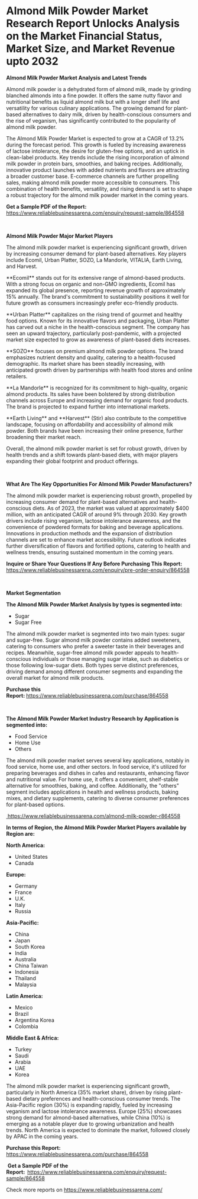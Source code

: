 <p><h1>Almond Milk Powder Market Research Report Unlocks Analysis on the Market Financial Status, Market Size, and Market Revenue upto 2032</h1></p><p><strong>Almond Milk Powder Market Analysis and Latest Trends</strong></p>
<p><p>Almond milk powder is a dehydrated form of almond milk, made by grinding blanched almonds into a fine powder. It offers the same nutty flavor and nutritional benefits as liquid almond milk but with a longer shelf life and versatility for various culinary applications. The growing demand for plant-based alternatives to dairy milk, driven by health-conscious consumers and the rise of veganism, has significantly contributed to the popularity of almond milk powder.</p><p>The Almond Milk Powder Market is expected to grow at a CAGR of 13.2% during the forecast period. This growth is fueled by increasing awareness of lactose intolerance, the desire for gluten-free options, and an uptick in clean-label products. Key trends include the rising incorporation of almond milk powder in protein bars, smoothies, and baking recipes. Additionally, innovative product launches with added nutrients and flavors are attracting a broader customer base. E-commerce channels are further propelling sales, making almond milk powder more accessible to consumers. This combination of health benefits, versatility, and rising demand is set to shape a robust trajectory for the almond milk powder market in the coming years.</p></p>
<p><strong>Get a Sample PDF of the Report:&nbsp;</strong> <a href="https://www.reliablebusinessarena.com/enquiry/request-sample/864558?utm_campaign=2385&utm_medium=2&utm_source=Github&utm_content=ia&utm_term=14022025&utm_id=almond-milk-powder">https://www.reliablebusinessarena.com/enquiry/request-sample/864558</a></p>
<p>&nbsp;</p>
<p><strong>Almond Milk Powder Major Market Players</strong></p>
<p><p>The almond milk powder market is experiencing significant growth, driven by increasing consumer demand for plant-based alternatives. Key players include Ecomil, Urban Platter, SOZO, La Mandorle, VITALIA, Earth Living, and Harvest.</p><p>**Ecomil** stands out for its extensive range of almond-based products. With a strong focus on organic and non-GMO ingredients, Ecomil has expanded its global presence, reporting revenue growth of approximately 15% annually. The brand's commitment to sustainability positions it well for future growth as consumers increasingly prefer eco-friendly products.</p><p>**Urban Platter** capitalizes on the rising trend of gourmet and healthy food options. Known for its innovative flavors and packaging, Urban Platter has carved out a niche in the health-conscious segment. The company has seen an upward trajectory, particularly post-pandemic, with a projected market size expected to grow as awareness of plant-based diets increases.</p><p>**SOZO** focuses on premium almond milk powder options. The brand emphasizes nutrient density and quality, catering to a health-focused demographic. Its market share has been steadily increasing, with anticipated growth driven by partnerships with health food stores and online retailers.</p><p>**La Mandorle** is recognized for its commitment to high-quality, organic almond products. Its sales have been bolstered by strong distribution channels across Europe and increasing demand for organic food products. The brand is projected to expand further into international markets.</p><p>**Earth Living** and **Harvest** (Stir) also contribute to the competitive landscape, focusing on affordability and accessibility of almond milk powder. Both brands have been increasing their online presence, further broadening their market reach.</p><p>Overall, the almond milk powder market is set for robust growth, driven by health trends and a shift towards plant-based diets, with major players expanding their global footprint and product offerings.</p></p>
<p>&nbsp;</p>
<p><strong>What Are The Key Opportunities For Almond Milk Powder Manufacturers?</strong></p>
<p><p>The almond milk powder market is experiencing robust growth, propelled by increasing consumer demand for plant-based alternatives and health-conscious diets. As of 2023, the market was valued at approximately $400 million, with an anticipated CAGR of around 9% through 2030. Key growth drivers include rising veganism, lactose intolerance awareness, and the convenience of powdered formats for baking and beverage applications. Innovations in production methods and the expansion of distribution channels are set to enhance market accessibility. Future outlook indicates further diversification of flavors and fortified options, catering to health and wellness trends, ensuring sustained momentum in the coming years.</p></p>
<p><strong>Inquire or Share Your Questions If Any Before Purchasing This Report:</strong> <a href="https://www.reliablebusinessarena.com/enquiry/pre-order-enquiry/864558?utm_campaign=2385&utm_medium=2&utm_source=Github&utm_content=ia&utm_term=14022025&utm_id=almond-milk-powder">https://www.reliablebusinessarena.com/enquiry/pre-order-enquiry/864558</a></p>
<p>&nbsp;</p>
<p><strong>Market Segmentation</strong></p>
<p><strong>The Almond Milk Powder Market Analysis by types is segmented into:</strong></p>
<p><ul><li>Sugar</li><li>Sugar Free</li></ul></p>
<p><p>The almond milk powder market is segmented into two main types: sugar and sugar-free. Sugar almond milk powder contains added sweeteners, catering to consumers who prefer a sweeter taste in their beverages and recipes. Meanwhile, sugar-free almond milk powder appeals to health-conscious individuals or those managing sugar intake, such as diabetics or those following low-sugar diets. Both types serve distinct preferences, driving demand among different consumer segments and expanding the overall market for almond milk products.</p></p>
<p><strong>Purchase this Report:&nbsp;</strong><a href="https://www.reliablebusinessarena.com/purchase/864558?utm_campaign=2385&utm_medium=2&utm_source=Github&utm_content=ia&utm_term=14022025&utm_id=almond-milk-powder">https://www.reliablebusinessarena.com/purchase/864558</a></p>
<p>&nbsp;</p>
<p><strong>The Almond Milk Powder Market Industry Research by Application is segmented into:</strong></p>
<p><ul><li>Food Service</li><li>Home Use</li><li>Others</li></ul></p>
<p><p>The almond milk powder market serves several key applications, notably in food service, home use, and other sectors. In food service, it's utilized for preparing beverages and dishes in cafes and restaurants, enhancing flavor and nutritional value. For home use, it offers a convenient, shelf-stable alternative for smoothies, baking, and coffee. Additionally, the "others" segment includes applications in health and wellness products, baking mixes, and dietary supplements, catering to diverse consumer preferences for plant-based options.</p></p>
<p><a href="https://www.reliablebusinessarena.com/almond-milk-powder-r864558?utm_campaign=2385&utm_medium=2&utm_source=Github&utm_content=ia&utm_term=14022025&utm_id=almond-milk-powder">&nbsp;https://www.reliablebusinessarena.com/almond-milk-powder-r864558</a></p>
<p><strong>In terms of Region, the Almond Milk Powder Market Players available by Region are:</strong></p>
<p>
    <p> <strong> North America: </strong>
        <ul>
            <li>United States</li>
            <li>Canada</li>
        </ul>
        </p> 
    <p> <strong> Europe: </strong>
        <ul>
            <li>Germany</li>
            <li>France</li>
            <li>U.K.</li>
            <li>Italy</li>
            <li>Russia</li>
        </ul>
        </p> 
    <p> <strong> Asia-Pacific: </strong>
        <ul>
            <li>China</li>
            <li>Japan</li>
            <li>South Korea</li>
            <li>India</li>
            <li>Australia</li>
            <li>China Taiwan</li>
            <li>Indonesia</li>
            <li>Thailand</li>
            <li>Malaysia</li>
        </ul>
        </p> 
    <p> <strong> Latin America: </strong>
        <ul>
            <li>Mexico</li>
            <li>Brazil</li>
            <li>Argentina Korea</li>
            <li>Colombia</li>
        </ul>
        </p> 
    <p> <strong> Middle East & Africa: </strong>
        <ul>
            <li>Turkey</li>
            <li>Saudi</li>
            <li>Arabia</li>
            <li>UAE</li>
            <li>Korea</li>
        </ul>
    </p>
    </p>
<p><p>The almond milk powder market is experiencing significant growth, particularly in North America (35% market share), driven by rising plant-based dietary preferences and health-conscious consumer trends. The Asia-Pacific region (30%) is expanding rapidly, fueled by increasing veganism and lactose intolerance awareness. Europe (25%) showcases strong demand for almond-based alternatives, while China (10%) is emerging as a notable player due to growing urbanization and health trends. North America is expected to dominate the market, followed closely by APAC in the coming years.</p></p>
<p><strong>Purchase this Report: </strong><a href="https://www.reliablebusinessarena.com/purchase/864558?utm_campaign=2385&utm_medium=2&utm_source=Github&utm_content=ia&utm_term=14022025&utm_id=almond-milk-powder">https://www.reliablebusinessarena.com/purchase/864558</a></p>
<p>&nbsp;<strong>Get a Sample PDF of the Report:&nbsp;&nbsp;</strong><a href="https://www.reliablebusinessarena.com/enquiry/request-sample/864558?utm_campaign=2385&utm_medium=2&utm_source=Github&utm_content=ia&utm_term=14022025&utm_id=almond-milk-powder">https://www.reliablebusinessarena.com/enquiry/request-sample/864558</a></p>
<p><strong></strong></p>
<p>Check more reports on <a href="https://www.reliablebusinessarena.com/?utm_campaign=2385&utm_medium=2&utm_source=Github&utm_content=ia&utm_term=14022025&utm_id=almond-milk-powder">https://www.reliablebusinessarena.com/</a></p>